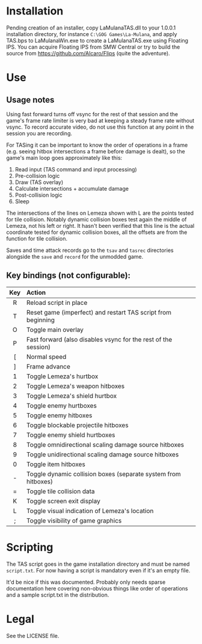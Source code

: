 # Installation

Pending creation of an installer, copy LaMulanaTAS.dll to your 1.0.0.1 installation directory, for instance `C:\GOG Games\La-Mulana`, and apply TAS.bps to LaMulanaWin.exe to create a LaMulanaTAS.exe using Floating IPS.  You can acquire Floating IPS from SMW Central or try to build the source from https://github.com/Alcaro/Flips (quite the adventure).

# Use

## Usage notes

Using fast forward turns off vsync for the rest of that session and the game's frame rate limiter is very bad at keeping a steady frame rate without vsync.  To record accurate video, do not use this function at any point in the session you are recording.

For TASing it can be important to know the order of operations in a frame (e.g. seeing hitbox intersections a frame before damage is dealt), so the game's main loop goes approximately like this:

1. Read input (TAS command and input processing)
2. Pre-collision logic
3. Draw (TAS overlay)
4. Calculate intersections + accumulate damage
5. Post-collision logic
6. Sleep

The intersections of the lines on Lemeza shown with L are the points tested for tile collision.  Notably dynamic collision boxes test again the middle of Lemeza, not his left or right.  It hasn't been verified that this line is the actual coordinate tested for dynamic collision boxes, all the offsets are from the function for tile collision.

Saves and time attack records go to the `tsav` and `tasrec` directories alongside the `save` and `record` for the unmodded game.

## Key bindings (not configurable):

Key | Action
:---:|:---
R | Reload script in place
T | Reset game (imperfect) and restart TAS script from beginning
O | Toggle main overlay
P | Fast forward (also disables vsync for the rest of the session)
[ | Normal speed
] | Frame advance
1 | Toggle Lemeza's hurtbox
2 | Toggle Lemeza's weapon hitboxes
3 | Toggle Lemeza's shield hurtbox
4 | Toggle enemy hurtboxes
5 | Toggle enemy hitboxes
6 | Toggle blockable projectile hitboxes
7 | Toggle enemy shield hurtboxes
8 | Toggle omnidirectional scaling damage source hitboxes
9 | Toggle unidirectional scaling damage source hitboxes
0 | Toggle item hitboxes
\- | Toggle dynamic collision boxes (separate system from hitboxes)
= | Toggle tile collision data
K | Toggle screen exit display
L | Toggle visual indication of Lemeza's location
; | Toggle visibility of game graphics

# Scripting

The TAS script goes in the game installation directory and must be named `script.txt`.  For now having a script is mandatory even if it's an empty file.

It'd be nice if this was documented.  Probably only needs sparse documentation here covering non-obvious things like order of operations and a sample script.txt in the distribution.

# Legal

See the LICENSE file.
